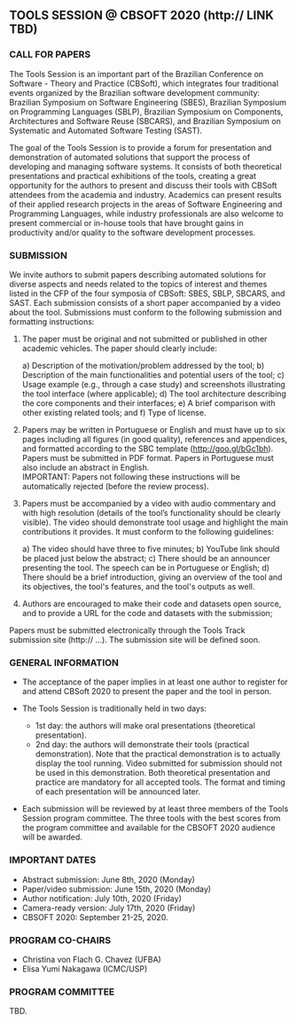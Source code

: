 ## TOOLS SESSION @ CBSOFT 2020 (http:// LINK TBD)

### CALL FOR PAPERS

The Tools Session is an important part of the Brazilian Conference on Software - Theory and Practice (CBSoft), which integrates four traditional events organized by the Brazilian software development community: Brazilian Symposium on Software Engineering (SBES), Brazilian Symposium on Programming Languages (SBLP), Brazilian Symposium on Components, Architectures and Software Reuse (SBCARS), and Brazilian Symposium on Systematic and Automated Software Testing (SAST).
<!-- 
This session was promoted over the years inside SBES or SBCARS and, since 2010, it has been part of CBSoft aggregating researchers and professionals of all communities linked to CBSoft.
-->

The goal of the Tools Session is to provide a forum for presentation and demonstration of automated solutions that support the process of developing and managing software systems. 
It consists of both theoretical presentations and practical exhibitions of the tools, creating a great opportunity for the authors to present and discuss their tools with CBSoft attendees from the academia and industry.
Academics can present results of their applied research projects in the areas of Software Engineering and Programming Languages, while industry professionals are also welcome to present commercial or in-house tools that have brought gains in productivity and/or quality to the software development processes. 

### SUBMISSION

We invite authors to submit papers describing automated solutions for diverse aspects and needs related to the topics of interest and themes listed in the CFP of the four symposia of CBSoft: SBES, SBLP, SBCARS, and SAST.
Each submission consists of a short paper accompanied by a video about the tool. Submissions must conform to the following submission and formatting instructions:

1. The paper must be original and not submitted or published in other academic vehicles. The paper should clearly include:

   a) Description of the motivation/problem addressed by the tool;
   b) Description of the main functionalities and potential users of the tool;
   c) Usage example (e.g., through a case study) and screenshots illustrating the tool interface (where applicable);
   d) The tool architecture describing the core components and their interfaces;
   e) A brief comparison with other existing related tools; and
   f) Type of license.

2. Papers may be written in Portuguese or English and must have up to six pages including all figures (in good quality), references and appendices, and formatted according to the SBC template (http://goo.gl/bGc1bh). Papers must be submitted in PDF format. Papers in Portuguese must also include an abstract in English.  
IMPORTANT: Papers not following these instructions will be automatically rejected (before the review process).

3. Papers must be accompanied by a video with audio commentary and with high resolution (details of the tool’s functionality should be clearly visible). The video should demonstrate tool usage and highlight the main contributions it provides. It must conform to the following guidelines:

   a) The video should have three to five minutes;
   b) YouTube link should be placed just below the abstract;
   c) There should be an announcer presenting the tool. The speech can be in Portuguese or English;
   d) There should be a brief introduction, giving an overview of the tool and its objectives, the tool's features, and the tool's outputs as well.
   
4. Authors are encouraged to make their code and datasets open source, and to provide a URL for the code and datasets with the submission;
   
Papers must be submitted electronically through the Tools Track submission site (http:// ...).
The submission site will be defined soon.  

### GENERAL INFORMATION

- The acceptance of the paper implies in at least one author to register for and attend CBSoft 2020 to present the paper and the tool in person.

- The Tools Session is traditionally held in two days:

   - 1st day: the authors will make oral presentations (theoretical presentation).
   - 2nd day: the authors will demonstrate their tools (practical demonstration). Note that the practical demonstration is to actually display the tool running. Video submitted for submission should not be used in this demonstration. Both theoretical presentation and practice are mandatory for all accepted tools. 
The format and timing of each presentation will be announced later.

- Each submission will be reviewed by at least three members of the Tools Session program committee. The three tools with the best scores from the program committee and available for the CBSOFT 2020 audience will be awarded.

### IMPORTANT DATES

- Abstract submission: June 8th, 2020 (Monday) 
- Paper/video submission: June 15th, 2020 (Monday)
- Author notification:  July 10th, 2020 (Friday)
- Camera-ready version: July 17th, 2020 (Friday)
- CBSOFT 2020: September 21-25, 2020.

### PROGRAM CO-CHAIRS

- Christina von Flach G. Chavez (UFBA)
- Elisa Yumi Nakagawa (ICMC/USP)

### PROGRAM COMMITTEE

TBD.
